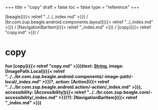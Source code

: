 +++
title = "copy"
draft = false
toc = false
type = "reference"
+++

[beagle]({{< relref "../../_index.md" >}}) / [br.com.zup.beagle.android.components.layout]({{< relref "../_index.md" >}}) / [NavigationBarItem]({{< relref "_index.md" >}}) / [copy]({{< relref "copy.md" >}}) / 



# copy  
  
<b><b>fun [copy]({{< relref "copy.md" >}})(text: [String](https://kotlinlang.org/api/latest/jvm/stdlib/kotlin/-string/index.html), image: [ImagePath.Local]({{< relref "../../br.com.zup.beagle.android.components/-image-path/-local/_index.md" >}})?, action: [Action]({{< relref "../../br.com.zup.beagle.android.action/-action/_index.md" >}}), accessibility: [Accessibility]({{< relref "../../br.com.zup.beagle.core/-accessibility/_index.md" >}})?): [NavigationBarItem]({{< relref "_index.md" >}})</b></b>  



